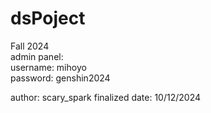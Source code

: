 # dsPoject
Fall 2024
<br>
admin panel:<br>
username: mihoyo <br>
password: genshin2024 <br>

author: scary_spark
finalized date: 10/12/2024

